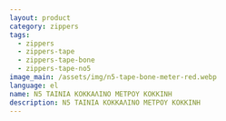 ```yaml
---
layout: product
category: zippers
tags:
  - zippers
  - zippers-tape
  - zippers-tape-bone
  - zippers-tape-no5
image_main: /assets/img/n5-tape-bone-meter-red.webp
language: el
name: N5 ΤΑΙΝΙΑ ΚΟΚΚΑΛΙΝΟ ΜΕΤΡΟΥ ΚΟΚΚΙΝΗ
description: N5 ΤΑΙΝΙΑ ΚΟΚΚΑΛΙΝΟ ΜΕΤΡΟΥ ΚΟΚΚΙΝΗ
---
```

